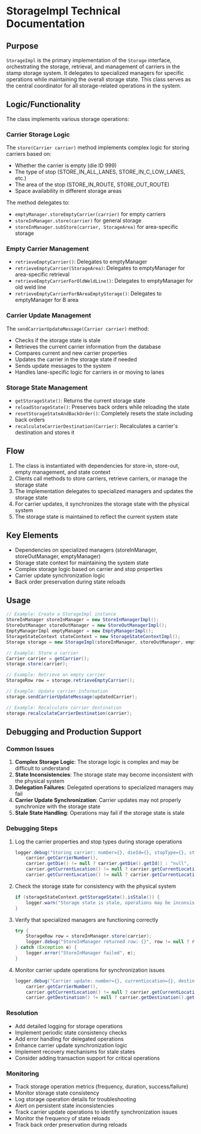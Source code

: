 # StorageImpl Technical Documentation

## Purpose
`StorageImpl` is the primary implementation of the `Storage` interface, orchestrating the storage, retrieval, and management of carriers in the stamp storage system. It delegates to specialized managers for specific operations while maintaining the overall storage state. This class serves as the central coordinator for all storage-related operations in the system.

## Logic/Functionality
The class implements various storage operations:

### Carrier Storage Logic
The `store(Carrier carrier)` method implements complex logic for storing carriers based on:
- Whether the carrier is empty (die ID 999)
- The type of stop (STORE_IN_ALL_LANES, STORE_IN_C_LOW_LANES, etc.)
- The area of the stop (STORE_IN_ROUTE, STORE_OUT_ROUTE)
- Space availability in different storage areas

The method delegates to:
- `emptyManager.storeEmptyCarrier(carrier)` for empty carriers
- `storeInManager.store(carrier)` for general storage
- `storeInManager.subStore(carrier, StorageArea)` for area-specific storage

### Empty Carrier Management
- `retrieveEmptyCarrier()`: Delegates to emptyManager
- `retrieveEmptyCarrier(StorageArea)`: Delegates to emptyManager for area-specific retrieval
- `retrieveEmptyCarrierForOldWeldLine()`: Delegates to emptyManager for old weld line
- `retrieveEmptyCarrierForBAreaEmptyStorage()`: Delegates to emptyManager for B area

### Carrier Update Management
The `sendCarrierUpdateMessage(Carrier carrier)` method:
- Checks if the storage state is stale
- Retrieves the current carrier information from the database
- Compares current and new carrier properties
- Updates the carrier in the storage state if needed
- Sends update messages to the system
- Handles lane-specific logic for carriers in or moving to lanes

### Storage State Management
- `getStorageState()`: Returns the current storage state
- `reloadStorageState()`: Preserves back orders while reloading the state
- `resetStorageStateAndBackOrder()`: Completely resets the state including back orders
- `recalculateCarrierDestination(Carrier)`: Recalculates a carrier's destination and stores it

## Flow
1. The class is instantiated with dependencies for store-in, store-out, empty management, and state context
2. Clients call methods to store carriers, retrieve carriers, or manage the storage state
3. The implementation delegates to specialized managers and updates the storage state
4. For carrier updates, it synchronizes the storage state with the physical system
5. The storage state is maintained to reflect the current system state

## Key Elements
- Dependencies on specialized managers (storeInManager, storeOutManager, emptyManager)
- Storage state context for maintaining the system state
- Complex storage logic based on carrier and stop properties
- Carrier update synchronization logic
- Back order preservation during state reloads

## Usage
```java
// Example: Create a StorageImpl instance
StoreInManager storeInManager = new StoreInManagerImpl();
StoreOutManager storeOutManager = new StoreOutManagerImpl();
EmptyManagerImpl emptyManager = new EmptyManagerImpl();
StorageStateContext stateContext = new StorageStateContextImpl();
Storage storage = new StorageImpl(storeInManager, storeOutManager, emptyManager, stateContext);

// Example: Store a carrier
Carrier carrier = getCarrier();
storage.store(carrier);

// Example: Retrieve an empty carrier
StorageRow row = storage.retrieveEmptyCarrier();

// Example: Update carrier information
storage.sendCarrierUpdateMessage(updatedCarrier);

// Example: Recalculate carrier destination
storage.recalculateCarrierDestination(carrier);
```

## Debugging and Production Support

### Common Issues
1. **Complex Storage Logic**: The storage logic is complex and may be difficult to understand
2. **State Inconsistencies**: The storage state may become inconsistent with the physical system
3. **Delegation Failures**: Delegated operations to specialized managers may fail
4. **Carrier Update Synchronization**: Carrier updates may not properly synchronize with the storage state
5. **Stale State Handling**: Operations may fail if the storage state is stale

### Debugging Steps
1. Log the carrier properties and stop types during storage operations
   ```java
   logger.debug("Storing carrier: number={}, dieId={}, stopType={}, stopArea={}",
       carrier.getCarrierNumber(), 
       carrier.getDie() != null ? carrier.getDie().getId() : "null",
       carrier.getCurrentLocation() != null ? carrier.getCurrentLocation().getStopType() : "null",
       carrier.getCurrentLocation() != null ? carrier.getCurrentLocation().getStopArea() : "null");
   ```
2. Check the storage state for consistency with the physical system
   ```java
   if (storageStateContext.getStorageState().isStale()) {
       logger.warn("Storage state is stale, operations may be inconsistent");
   }
   ```
3. Verify that specialized managers are functioning correctly
   ```java
   try {
       StorageRow row = storeInManager.store(carrier);
       logger.debug("StoreInManager returned row: {}", row != null ? row.getId() : "null");
   } catch (Exception e) {
       logger.error("StoreInManager failed", e);
   }
   ```
4. Monitor carrier update operations for synchronization issues
   ```java
   logger.debug("Carrier update: number={}, currentLocation={}, destination={}",
       carrier.getCarrierNumber(),
       carrier.getCurrentLocation() != null ? carrier.getCurrentLocation().getId() : "null",
       carrier.getDestination() != null ? carrier.getDestination().getId() : "null");
   ```

### Resolution
- Add detailed logging for storage operations
- Implement periodic state consistency checks
- Add error handling for delegated operations
- Enhance carrier update synchronization logic
- Implement recovery mechanisms for stale states
- Consider adding transaction support for critical operations

### Monitoring
- Track storage operation metrics (frequency, duration, success/failure)
- Monitor storage state consistency
- Log storage operation details for troubleshooting
- Alert on persistent state inconsistencies
- Track carrier update operations to identify synchronization issues
- Monitor the frequency of state reloads
- Track back order preservation during reloads